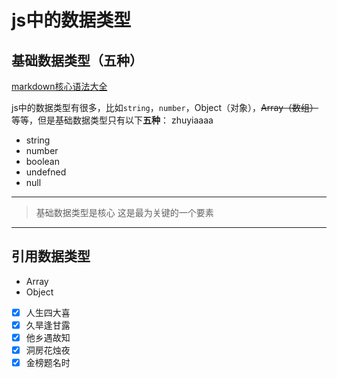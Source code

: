 # js中的数据类型

## 基础数据类型（五种）

[markdown核心语法大全](https://zhuanlan.zhihu.com/p/1169825972)

js中的数据类型有很多，比如`string`，`number`，Object（对象），~~Array（数组）~~等等，但是基础数据类型只有以下**五种**：
zhuyiaaaa

- string
- number
- boolean
- undefned
- null
---
> 基础数据类型是核心
这是最为关键的一个要素

***

## 引用数据类型

- Array
- Object

- [x]  人生四大喜
- [x]  久旱逢甘露
- [x]  他乡遇故知
- [x]  洞房花烛夜
- [x]  金榜题名时